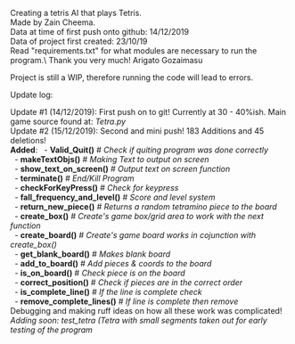 Creating a tetris AI that plays Tetris.\
Made by Zain Cheema.\
Data at time of first push onto github: 14/12/2019\
Data of project first created: 23/10/19\
Read "requirements.txt" for what modules are necessary to run the program.\ 
Thank you very much! Arigato Gozaimasu

Project is still a WIP, therefore running the code will lead to errors.

Update log:

Update #1 (14/12/2019): First push on to git! Currently at 30 - 40%ish. Main game source found at: *Tetra.py*\
Update #2 (15/12/2019): Second and mini push! 183 Additions and 45 deletions!\
**Added**: &nbsp; - **Valid_Quit()** # *Check if quiting program was done correctly*\
&nbsp;&nbsp;- **makeTextObjs()** # *Making Text to output on screen*\
&nbsp;&nbsp;- **show_text_on_screen()** # *Output text on screen function*\
&nbsp;&nbsp;- **terminate()** # *End/Kill Program*\
&nbsp;&nbsp;- **checkForKeyPress()** # *Check for keypress*\
&nbsp;&nbsp;- **fall_frequency_and_level()** # *Score and level system*\
&nbsp;&nbsp;- **return_new_piece()** # *Returns a random tetramino piece to the board*\
&nbsp;&nbsp;- **create_box()** # *Create's game box/grid area to work with the next function*\
&nbsp;&nbsp;- **create_board()** # *Create's game board works in cojunction with create_box()*\
&nbsp;&nbsp;- **get_blank_board()** # *Makes blank board*\
&nbsp;&nbsp;- **add_to_board()** # *Add pieces & coords to the board*\
&nbsp;&nbsp;- **is_on_board()** # *Check piece is on the board*\
&nbsp;&nbsp;- **correct_position()** # *Check if pieces are in the correct order*\
&nbsp;&nbsp;- **is_complete_line()** # *If the line is complete check*\
&nbsp;&nbsp;- **remove_complete_lines()** # *If line is complete then remove*\
Debugging and making ruff ideas on how all these work was complicated!\
*Adding soon: test_tetra (Tetra with small segments taken out for early testing of the program*
